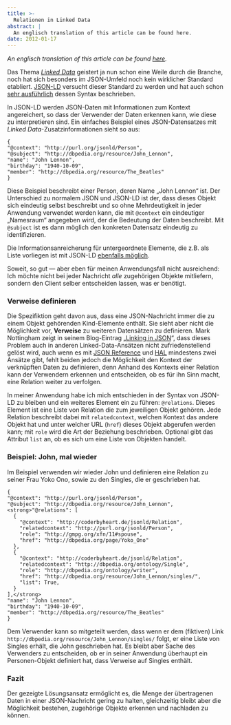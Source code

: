 ```yaml
---
title: >-
  Relationen in Linked Data
abstract: |
  An englisch translation of this article can be found here.
date: 2012-01-17
---
```


<p><em lang="en-us">An englisch translation of this article can be found <a href="http://coderbyheart.de/blog/relations-in-linked-data">here</a>.</em></p>

<p>
  Das Thema </em><em><a href="http://linkeddata.org/">Linked Data</a></em> geistert ja nun schon eine Weile durch die Branche, noch hat sich besonders im JSON-Umfeld noch kein wirklicher Standard etabliert. <a href="http://json-ld.org/">JSON-LD</a> versucht dieser Standard zu werden und hat auch schon <a href="http://json-ld.org/spec/latest/json-ld-syntax/">sehr ausführlich</a> dessen Syntax beschrieben.
</p>

<p>
  In JSON-LD werden JSON-Daten mit Informationen zum Kontext angereichert, so dass der Verwender der Daten erkennen kann, wie diese zu interpretieren sind. Ein einfaches Beispiel eines JSON-Datensatzes mit <em>Linked Data</em>-Zusatzinformationen sieht so aus:
</p>

<pre><code>{ 
"@context": "http://purl.org/jsonld/Person",
"@subject": "http://dbpedia.org/resource/John_Lennon",
"name": "John Lennon",
"birthday": "1940-10-09",
"member": "http://dbpedia.org/resource/The_Beatles"
}</code></pre>

<p>
  Diese Beispiel beschreibt einer Person, deren Name „John Lennon“ ist. Der Unterschied zu normalem JSON und JSON-LD ist der, dass dieses Objekt sich eindeutig selbst beschreibt und so ohne Mehrdeutigkeit in jeder Anwendung verwendet werden kann, die mit <code>@context</code> ein eindeutiger „Namesraum“ angegeben wird, der die Bedeutung der Daten beschreibt. Mit <code>@subject</code> ist es dann möglich den konkreten Datensatz eindeutig zu identifizieren.
</p>

<p>
  Die Informationsanreicherung für untergeordnete Elemente, die z.B. als Liste vorliegen ist mit JSON-LD <a href="http://json-ld.org/spec/latest/json-ld-syntax/#rdf-collection">ebenfalls möglich</a>.
</p>

<p>
  Soweit, so gut &mdash; aber eben für meinen Anwendungsfall nicht ausreichend: Ich möchte nicht bei jeder Nachricht <em>alle</em> zugehörigen Objekte mitliefern, sondern den Client selber entscheiden lassen, was er benötigt.
</p>

<h3>
  Verweise definieren
</h3>

<p>
  Die Spezifiktion geht davon aus, dass eine JSON-Nachricht immer die zu einem Objekt gehörenden Kind-Elemente enthält. Sie sieht aber nicht die Möglichkeit vor, <strong>Verweise</strong> zu weiteren Datensätzen zu definieren. Mark Nottingham zeigt in seinem Blog-Eintrag „<a href="http://www.mnot.net/blog/2011/11/25/linking_in_json">Linking in JSON</a>“, dass dieses Problem auch in anderen Linked-Data-Ansätzen nicht zufriedenstellend gelöst wird, auch wenn es mit <a href="http://tools.ietf.org/html/draft-pbryan-zyp-json-ref-00">JSON Reference</a> und <a href="http://blog.stateless.co/post/13296666138/json-linking-with-hal">HAL</a> mindestens zwei Ansätze gibt, fehlt beiden jedoch die Möglichkeit den Kontext der verknüpften Daten zu definieren, denn Anhand des Kontexts einer Relation kann der Verwendern erkennen und entscheiden, ob es für ihn Sinn macht, eine Relation weiter zu verfolgen.
</p>

<p>
  In meiner Anwendung habe ich mich entschieden in der Syntax von JSON-LD zu bleiben und ein weiteres Element ein zu führen: <code>@relations</code>. Dieses Element ist eine Liste von Relation die zum jeweiligen Objekt gehören. Jede Relation beschreibt dabei mit <code>relatedcontext</code>, welchen Kontext das andere Objekt hat und unter welcher URL (<code>href</code>) dieses Objekt abgerufen werden kann; mit <code>role</code> wird die Art der Beziehung beschrieben. Optional gibt das Attribut <code>list</code> an, ob es sich um eine Liste von Objekten handelt.
</p>

<h3>
  Beispiel: John, mal wieder
</h3>

<p>
  Im Beispiel verwenden wir wieder John und definieren eine Relation zu seiner Frau Yoko Ono, sowie zu den Singles, die er geschrieben hat.
</p>

<pre><code>{ 
"@context": "http://purl.org/jsonld/Person",
"@subject": "http://dbpedia.org/resource/John_Lennon",
&lt;strong>"@relations": [
  {
    "@context": "http://coderbyheart.de/jsonld/Relation",
    "relatedcontext": "http://purl.org/jsonld/Person",
    "role": "http://gmpg.org/xfn/11#spouse",
    "href": "http://dbpedia.org/page/Yoko_Ono"
  },
  {
    "@context": "http://coderbyheart.de/jsonld/Relation",
    "relatedcontext": "http://dbpedia.org/ontology/Single",
    "role": "http://dbpedia.org/ontology/writer",
    "href": "http://dbpedia.org/resource/John_Lennon/singles/",
    "list": True,
  }
],&lt;/strong>
"name": "John Lennon",
"birthday": "1940-10-09",
"member": "http://dbpedia.org/resource/The_Beatles"
}</code></pre>

<p>
  Dem Verwender kann so mitgeteilt werden, dass wenn er dem (fiktiven) Link <code>http://dbpedia.org/resource/John_Lennon/singles/</code> folgt, er eine Liste von Singles erhält, die John geschrieben hat. Es bleibt aber Sache des Verwenders zu entscheiden, ob er in seiner Anwendung überhaupt ein Personen-Objekt definiert hat, dass Verweise auf Singles enthält.
</p>

<h3>
  Fazit
</h3>

<p>
  Der gezeigte Lösungsansatz ermöglicht es, die Menge der übertragenen Daten in einer JSON-Nachricht gering zu halten, gleichzeitig bleibt aber die Möglichkeit bestehen, zugehörige Objekte erkennen und nachladen zu können.
</p>
